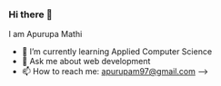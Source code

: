 ### Hi there 👋

 I am Apurupa Mathi
- 🌱 I’m currently learning Applied Computer Science
- 💬 Ask me about web development
- 📫 How to reach me: apurupam97@gmail.com
-->
